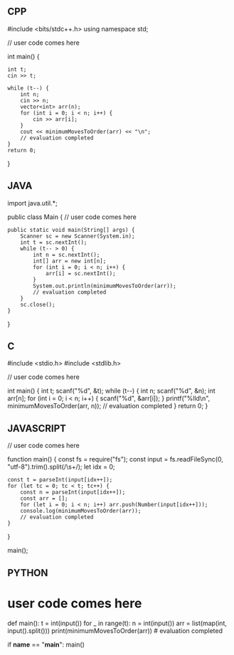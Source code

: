 ## CPP

#include <bits/stdc++.h>
using namespace std;

// user code comes here 


int main() {

    int t;
    cin >> t;

    while (t--) {
        int n;
        cin >> n;
        vector<int> arr(n);
        for (int i = 0; i < n; i++) {
            cin >> arr[i];
        }
        cout << minimumMovesToOrder(arr) << "\n";
        // evaluation completed
    }
    return 0;
}


## JAVA

import java.util.*;

public class Main {
    // user code comes here


    public static void main(String[] args) {
        Scanner sc = new Scanner(System.in);
        int t = sc.nextInt();
        while (t-- > 0) {
            int n = sc.nextInt();
            int[] arr = new int[n];
            for (int i = 0; i < n; i++) {
                arr[i] = sc.nextInt();
            }
            System.out.println(minimumMovesToOrder(arr));
            // evaluation completed
        }
        sc.close();
    }
}


## C

#include <stdio.h>
#include <stdlib.h>

// user code comes here


int main() {
    int t;
    scanf("%d", &t);
    while (t--) {
        int n;
        scanf("%d", &n);
        int arr[n];
        for (int i = 0; i < n; i++) {
            scanf("%d", &arr[i]);
        }
        printf("%lld\n", minimumMovesToOrder(arr, n));
        // evaluation completed
    }
    return 0;
}


## JAVASCRIPT

// user code comes here


function main() {
    const fs = require("fs");
    const input = fs.readFileSync(0, "utf-8").trim().split(/\s+/);
    let idx = 0;

    const t = parseInt(input[idx++]);
    for (let tc = 0; tc < t; tc++) {
        const n = parseInt(input[idx++]);
        const arr = [];
        for (let i = 0; i < n; i++) arr.push(Number(input[idx++]));
        console.log(minimumMovesToOrder(arr));
        // evaluation completed
    }
}

main();


## PYTHON

# user code comes here


def main():
    t = int(input())
    for _ in range(t):
        n = int(input())
        arr = list(map(int, input().split()))
        print(minimumMovesToOrder(arr))
        # evaluation completed

if __name__ == "__main__":
    main()
